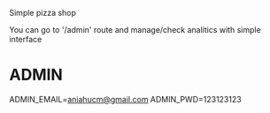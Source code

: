 Simple pizza shop


You can go to '/admin' route and manage/check analitics with simple interface
# ADMIN
ADMIN_EMAIL=aniahucm@gmail.com
ADMIN_PWD=123123123